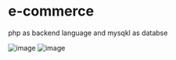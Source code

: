 # e-commerce


php as backend language and mysqkl as databse 


![image](https://user-images.githubusercontent.com/101375016/160802445-787e5d20-5220-4421-86d2-1b4315786e91.png)
![image](https://user-images.githubusercontent.com/101375016/160802614-35a5e23d-9181-42f1-b6e8-5b3d14138ffc.png)

